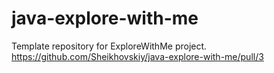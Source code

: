 # java-explore-with-me
Template repository for ExploreWithMe project.
https://github.com/Sheikhovskiy/java-explore-with-me/pull/3
